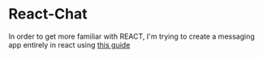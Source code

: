 # React-Chat

In order to get more familiar with REACT, I'm trying to create a messaging app entirely in react using [this guide](https://www.freecodecamp.org/news/how-to-build-a-react-js-chat-app-in-10-minutes-c9233794642b/)
